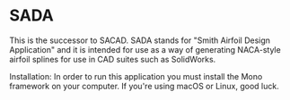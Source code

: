 # SADA
This is the successor to SACAD. SADA stands for "Smith Airfoil Design Application" and it is intended for use as a way of generating NACA-style airfoil splines for use in CAD suites such as SolidWorks.

Installation:
In order to run this application you must install the Mono framework on your computer.
If you're using macOS or Linux, good luck.
